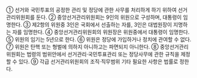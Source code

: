 ① 선거와 국민투표의 공정한 관리 및 정당에 관한 사무를 처리하게 하기 위하여 선거관리위원회를 둔다.
② 중앙선거관리위원회는 9인의 위원으로 구성하며, 대통령이 임명한다.
③ 제2항의 위원중 3인은 국회에서 선출하는 자를, 3인은 대법원장이 지명하는 자를 임명한다.
④ 중앙선거관리위원회의 위원장은 위원중에서 대통령이 임명한다.
⑤ 위원의 임기는 5년으로 한다.
⑥ 위원은 정당에 가입하거나 정치에 관여할 수 없다.
⑦ 위원은 탄핵 또는 형벌에 의하지 아니하고는 파면되지 아니한다.
⑧ 중앙선거관리위원회는 법령의 범위안에서 선거관리·국민투표관리 또는 정당사무에 관한 규칙을 제정할 수 있다.
⑨ 각급 선거관리위원회의 조직·직무범위 기타 필요한 사항은 법률로 정한다.
